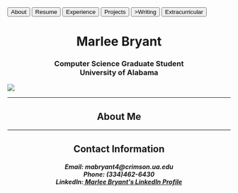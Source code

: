 <html>
  <body>
    <a href="index.md"><button>About</button></a>
    <a href="resume.html"><button>Resume</button></a>
    <a href="experience.html"><button>Experience</button></a>
    <a href="projects.html"><button>Projects</button></a>
    <a href="writing.html"><button>>Writing</button></a>
    <a href="extra.html"><button>Extracurricular</button></a>
    <h1 style="text-align:center">Marlee Bryant</h1>
    <h3 style="text-align:center">Computer Science Graduate Student<br>
      University of Alabama<br></h3>
    <img src="https://mabryant4.github.io/profile.jpg.JPG" style="text-align:center">
    <hr>
    <h2 style="text-align:center">About Me</h2>
    <hr>
    <h2 style="text-align:center">Contact Information</h2>
    <h5 style="text-align:center"><b>Email:</b> mabryant4@crimson.ua.edu <br>
    <b>Phone:</b> (334)462-6430 <br>
    <b>LinkedIn:</b><a href="https://www.linkedin.com/in/marlee-bryant"> Marlee Bryant's LinkedIn Profile</a></h5>
  </body>
<html>
